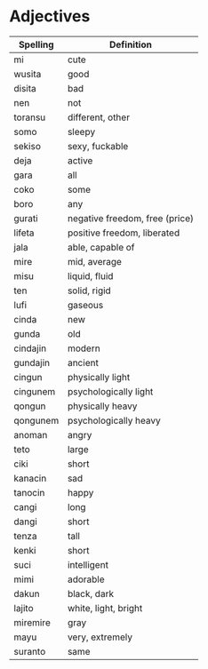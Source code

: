 # Adjectives

| Spelling | Definition |
|----------|------------|
| mi | cute |
| wusita | good |
| disita | bad |
| nen | not |
| toransu | different, other |
| somo | sleepy |
| sekiso | sexy, fuckable |
| deja | active |
| gara | all |
| coko | some |
| boro | any |
| gurati | negative freedom, free (price) |
| lifeta | positive freedom, liberated |
| jala | able, capable of |
| mire | mid, average |
| misu | liquid, fluid |
| ten | solid, rigid |
| lufi | gaseous |
| cinda | new |
| gunda | old |
| cindajin | modern |
| gundajin | ancient |
| cingun | physically light |
| cingunem | psychologically light |
| qongun | physically heavy |
| qongunem | psychologically heavy |
| anoman | angry |
| teto | large |
| ciki | short |
| kanacin | sad | 
| tanocin | happy |
| cangi | long |
| dangi | short |
| tenza | tall |
| kenki | short |
| suci | intelligent |
| mimi | adorable |
| dakun | black, dark |
| lajito | white, light, bright |
| miremire | gray |
| mayu | very, extremely |
| suranto | same |
